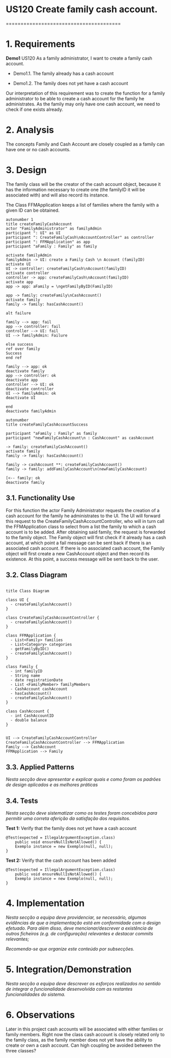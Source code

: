 # US120 Create family cash account.
=======================================


# 1. Requirements

**Demo1** US120 As a family administrator, I want to create a family cash account.

- Demo1.1. The family already has a cash account
  
- Demo1.2. The family does not yet have a cash account

Our interpretation of this requirement was to create the function for a family administrator to be able to create a cash account for the family he administrates. As the family may only have one cash account, we need to check if one exists already.

# 2. Analysis

The concepts Family and Cash Account are closely coupled as a family can have one or no cash accounts.

# 3. Design

The family class will be the creator of the cash account object, because it has the information necessary to create one (the familyID it will be associated with) and will also record its instance.

The Class FFMApplication keeps a list of families where the family with a given ID can be obtained.

```puml
autonumber 1
title createFamilyCashAccount
actor "FamilyAdministrator" as familyAdmin
participant ": UI" as UI
participant ": CreateFamilyCash\nAccountController" as controller
participant ": FFMApplication" as app
participant "aFamily : Family" as family

activate familyAdmin
familyAdmin -> UI: create a Family Cash \n Account (familyID)
activate UI
UI -> controller: createFamilyCash\nAccount(familyID)
activate controller
controller -> app: createFamilyCash\nAccount(familyID)
activate app
app -> app: aFamily = \ngetFamilyByID(FamilyID)

app -> family: createFamily\nCashAccount()
activate family
family -> family: hasCashAccount()

alt failure

family --> app: fail
app --> controller: fail
controller --> UI: fail
UI --> familyAdmin: Failure

else success
ref over family
Success
end ref

family --> app: ok
deactivate family
app --> controller: ok
deactivate app
controller --> UI: ok
deactivate controller
UI --> familyAdmin: ok
deactivate UI

end
deactivate familyAdmin
```

```puml
autonumber
title createFamilyCashAccountSuccess

participant "aFamily : Family" as family
participant "newFamilyCashAccount\n : CashAccount" as cashAccount

-> family: createFamilyCashAccount()
activate family
family -> family: hasCashAccount()

family -> cashAccount **: createFamilyCashAccount()
family -> family: addFamilyCashAccount\n(newFamilyCashAccount)

[<-- family: ok
deactivate family
```

## 3.1. Functionality Use

For this function the actor Family Administrator requests the creation of a cash account for the family he administrates to the UI.
The UI will forward this request to the CreateFamilyCashAccountController, who will in turn call the FFMApplication class to select from a list the family to which a cash account is to be added. After obtaining said family, the request is forwarded to the family object.
The Family object will first check if it already has a cash account, at which point a fail message can be sent back if there is an associated cash account.
If there is no associated cash account, the Family object will first create a new CashAccount object and then record its existence. At this point, a success message will be sent back to the user.

## 3.2. Class Diagram

```puml

title Class Diagram

class UI {
  - createFamilyCashAccount()
}

class CreateFamilyCashAccountController {
  - createFamilyCashAccount()
}

class FFMApplication {
  - List<Family> families
  - List<Category> categories
  - getFamilyByID()
  - createFamilyCashAccount()
}

class Family {
  - int familyID
  - String name
  - date registrationDate
  - List <FamilyMember> familyMembers
  - CashAccount cashAccount
  - hasCashAccount()
  - createFamilyCashAccount()
}

class CashAccount {
  - int CashAccountID
  - double balance
}


UI --> CreateFamilyCashAccountController
CreateFamilyCashAccountController --> FFMApplication
Family --> CashAccount
FFMApplication --> Family

```

## 3.3. Applied Patterns

*Nesta secção deve apresentar e explicar quais e como foram os padrões de design aplicados e as melhores práticas*

## 3.4. Tests 
*Nesta secção deve sistematizar como os testes foram concebidos para permitir uma correta aferição da satisfação dos requisitos.*

**Test 1:** Verify that the family does not yet have a cash account

	@Test(expected = IllegalArgumentException.class)
		public void ensureNullIsNotAllowed() {
		Exemplo instance = new Exemplo(null, null);
	}

**Test 2:** Verify that the cash account has been added

	@Test(expected = IllegalArgumentException.class)
		public void ensureNullIsNotAllowed() {
		Exemplo instance = new Exemplo(null, null);
	}

# 4. Implementation

*Nesta secção a equipa deve providenciar, se necessário, algumas evidências de que a implementação está em conformidade com o design efetuado. Para além disso, deve mencionar/descrever a existência de outros ficheiros (e.g. de configuração) relevantes e destacar commits relevantes;*

*Recomenda-se que organize este conteúdo por subsecções.*

# 5. Integration/Demonstration

*Nesta secção a equipa deve descrever os esforços realizados no sentido de integrar a funcionalidade desenvolvida com as restantes funcionalidades do sistema.*

# 6. Observations

Later in this project cash accounts will be associated with either families or family members. Right now the class cash account is closely related only to the family class, as the family member does not yet have the ability to create or own a cash account. Can high coupling be avoided between the three classes?



